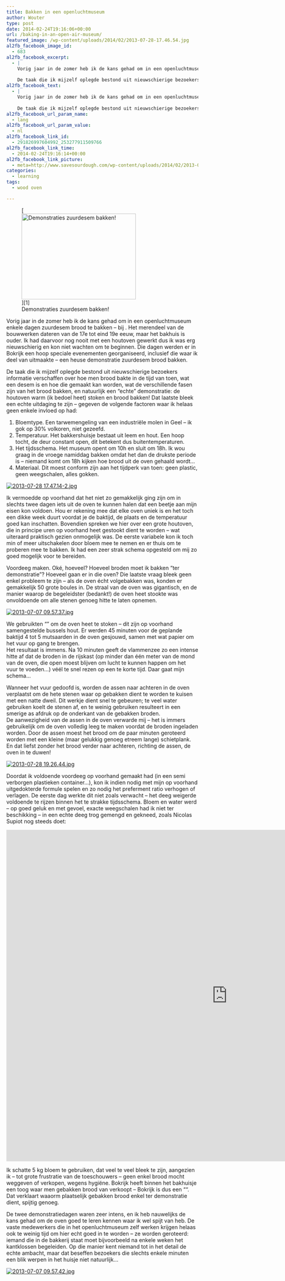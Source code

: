 ```yaml
---
title: Bakken in een openluchtmuseum
author: Wouter
type: post
date: 2014-02-24T19:16:06+00:00
url: /baking-in-an-open-air-museum/
featured_image: /wp-content/uploads/2014/02/2013-07-28-17.46.54.jpg
al2fb_facebook_image_id:
  - 683
al2fb_facebook_excerpt:
  - |
    Vorig jaar in de zomer heb ik de kans gehad om in een openluchtmuseum enkele dagen zuurdesem brood te bakken - bij Bokrijk. Het merendeel van de bouwwerken dateren van de 17e tot eind 19e eeuw, maar het bakhuis is ouder. Ik had daarvoor nog nooit met een houtoven gewerkt dus ik was erg nieuwschierig en kon niet wachten om te beginnen. Die dagen werden er in Bokrijk een hoop speciale evenementen georganiseerd, inclusief die waar ik deel van uitmaakte - een heuse demonstratie zuurdesem brood bakken. 
    
    De taak die ik mijzelf oplegde bestond uit nieuwschierige bezoekers informatie verschaffen over hoe men brood bakte in de tijd van toen, wat een desem is en hoe die gemaakt kan worden, wat de verschillende fasen zijn van het brood bakken, en natuurlijk een "echte" demonstratie: de houtoven warm (ik bedoel heet) stoken en brood bakken! Dat laatste bleek een echte uitdaging te zijn - gegeven de volgende factoren waar ik helaas geen enkele invloed op had.
al2fb_facebook_text:
  - |
    Vorig jaar in de zomer heb ik de kans gehad om in een openluchtmuseum enkele dagen zuurdesem brood te bakken - bij Bokrijk. Het merendeel van de bouwwerken dateren van de 17e tot eind 19e eeuw, maar het bakhuis is ouder. Ik had daarvoor nog nooit met een houtoven gewerkt dus ik was erg nieuwschierig en kon niet wachten om te beginnen. Die dagen werden er in Bokrijk een hoop speciale evenementen georganiseerd, inclusief die waar ik deel van uitmaakte - een heuse demonstratie zuurdesem brood bakken. 
    
    De taak die ik mijzelf oplegde bestond uit nieuwschierige bezoekers informatie verschaffen over hoe men brood bakte in de tijd van toen, wat een desem is en hoe die gemaakt kan worden, wat de verschillende fasen zijn van het brood bakken, en natuurlijk een "echte" demonstratie: de houtoven warm (ik bedoel heet) stoken en brood bakken! Dat laatste bleek een echte uitdaging te zijn - gegeven de volgende factoren waar ik helaas geen enkele invloed op had.
al2fb_facebook_url_param_name:
  - lang
al2fb_facebook_url_param_value:
  - nl
al2fb_facebook_link_id:
  - 291826997604992_253277911509766
al2fb_facebook_link_time:
  - 2014-02-24T19:16:14+00:00
al2fb_facebook_link_picture:
  - meta=http://www.savesourdough.com/wp-content/uploads/2014/02/2013-07-28-17.46.54-300x225.jpg
categories:
  - learning
tags:
  - wood oven

---
```

<figure id="attachment_683" style="width: 300px" class="wp-caption aligncenter">[<img class="size-medium wp-image-683" alt="Demonstraties zuurdesem bakken!" src="https://redzuurdesem.be/wp-content/uploads/2014/02/2013-07-28-17.46.54-300x225.jpg" width="300" height="225" srcset="https://redzuurdesem.be/wp-content/uploads/2014/02/2013-07-28-17.46.54-300x225.jpg 300w, https://redzuurdesem.be/wp-content/uploads/2014/02/2013-07-28-17.46.54-700x525.jpg 700w, https://redzuurdesem.be/wp-content/uploads/2014/02/2013-07-28-17.46.54.jpg 1024w" sizes="(max-width: 300px) 100vw, 300px" />][1]<figcaption class="wp-caption-text">Demonstraties zuurdesem bakken!</figcaption></figure> 

Vorig jaar in de zomer heb ik de kans gehad om in een openluchtmuseum enkele dagen zuurdesem brood te bakken &#8211; bij <a href="http://www.bokrijk.be/" title="bokrijk" target="_blank"></a>. Het merendeel van de bouwwerken dateren van de 17e tot eind 19e eeuw, maar het bakhuis is ouder. Ik had daarvoor nog nooit met een houtoven gewerkt dus ik was erg nieuwschierig en kon niet wachten om te beginnen. Die dagen werden er in Bokrijk een hoop speciale evenementen georganiseerd, inclusief die waar ik deel van uitmaakte &#8211; een heuse demonstratie zuurdesem brood bakken. 

De taak die ik mijzelf oplegde bestond uit nieuwschierige bezoekers informatie verschaffen over hoe men brood bakte in de tijd van toen, wat een desem is en hoe die gemaakt kan worden, wat de verschillende fasen zijn van het brood bakken, en natuurlijk een &#8220;echte&#8221; demonstratie: de houtoven warm (ik bedoel heet) stoken en brood bakken! Dat laatste bleek een echte uitdaging te zijn &#8211; gegeven de volgende factoren waar ik helaas geen enkele invloed op had:

  1. Bloemtype. Een tarwemengeling van een industriële molen in Geel &#8211; ik gok op 30% volkoren, niet gezeefd. 
  2. Temperatuur. Het bakkershuisje bestaat uit leem en hout. Een hoop tocht, de deur constant open, dit betekent dus buitentemperaturen. 
  3. Het tijdsschema. Het museum opent om 10h en sluit om 18h. Ik wou graag in de vroege namiddag bakken omdat het dan de drukste periode is &#8211; niemand komt om 18h kijken hoe brood uit de oven gehaald wordt&#8230; 
  4. Materiaal. Dit moest conform zijn aan het tijdperk van toen: geen plastic, geen weegschalen, alles gokken. 

<a href="http://lh5.ggpht.com/-Mm-6R7fBFvM/UwuM5ZP40xI/AAAAAAAAAZg/bqDrdibIgNU/s1024/2013-07-28%25252017.47.14-2.jpg" link="https://picasaweb.google.com/112210681491304618203/SaveSourdough#5984031447549793042" title="2013-07-28 17.47.14-2.jpg" ><img src="http://lh5.ggpht.com/-Mm-6R7fBFvM/UwuM5ZP40xI/AAAAAAAAAZg/bqDrdibIgNU/w400-o/2013-07-28%25252017.47.14-2.jpg" alt="2013-07-28 17.47.14-2.jpg" title="2013-07-28 17.47.14-2.jpg" class="alignleft pe2-photo"  /></a>

<p class="clear">
  <p>
    Ik vermoedde op voorhand dat het niet zo gemakkelijk ging zijn om in slechts twee dagen iets uit de oven te kunnen halen dat een beetje aan mijn eisen kon voldoen. Hou er rekening mee dat elke oven uniek is en het toch een dikke week duurt voordat je de baktijd, de plaats en de temperatuur goed kan inschatten. Bovendien spreken we hier over een grote houtoven, die in principe uren op voorhand heet gestookt dient te worden &#8211; wat uiteraard praktisch gezien onmogelijk was. De eerste variabele kon ik toch min of meer uitschakelen door bloem mee te nemen en er thuis om te proberen mee te bakken. Ik had een zeer strak schema opgesteld om mij zo goed mogelijk voor te bereiden.
  </p>
  
  <p>
    Voordeeg maken. Oké, hoeveel? Hoeveel broden moet ik bakken &#8220;ter demonstratie&#8221;? Hoeveel gaan er in die oven? Die laatste vraag bleek geen enkel probleem te zijn &#8211; als de oven écht volgebakken was, konden er gemakkelijk 50 grote boules in. De straal van de oven was gigantisch, en de manier waarop de begeleidster (bedankt!) de oven heet stookte was onvoldoende om alle stenen genoeg hitte te laten opnemen.
  </p>
  
  <p>

<a href="http://lh4.ggpht.com/-7eVRjAEzcxw/UwuMy_Ftp-I/AAAAAAAAAZA/2Shr2DoGwFo/s1024/2013-07-07%25252009.57.37.jpg" link="https://picasaweb.google.com/112210681491304618203/SaveSourdough#5984031337448581090" title="2013-07-07 09.57.37.jpg" ><img src="http://lh4.ggpht.com/-7eVRjAEzcxw/UwuMy_Ftp-I/AAAAAAAAAZA/2Shr2DoGwFo/w400-o/2013-07-07%25252009.57.37.jpg" alt="2013-07-07 09.57.37.jpg" title="2013-07-07 09.57.37.jpg" class="alignleft pe2-photo"  /></a>
  </p>
  
  <p class="clear">
    <p>
      We gebruikten &#8220;<a href="http://books.google.be/books?id=Sfi3JomB2HsC&#038;pg=PA1646&#038;lpg=PA1646&#038;dq=mutsaard+oven&#038;source=bl&#038;ots=NKj1lAsUB7&#038;sig=HlvHjsT9jqLHo4EL6_Hwmcs_oRc&#038;hl=en&#038;sa=X&#038;ei=h5ILU9GoE6OK7Abu2IHICg&#038;ved=0CCwQ6AEwAA#v=onepage&#038;q=mutsaard%20oven&#038;f=false" title="mutsaarden"></a>&#8221; om de oven heet te stoken &#8211; dit zijn op voorhand samengestelde bussels hout. Er werden 45 minuten voor de geplande baktijd 4 tot 5 mutsaarden in de oven gesjouwd, samen met wat papier om het vuur op gang te brengen.<br /> Het resultaat is immens. Na 10 minuten geeft de vlammenzee zo een intense hitte af dat de broden in de rijskast (op minder dan één meter van de mond van de oven, die open moest blijven om lucht te kunnen happen om het vuur te voeden&#8230;) véél te snel rezen op een te korte tijd. Daar gaat mijn schema&#8230;
    </p>
    
<p>
Wanneer het vuur gedoofd is, worden de assen naar achteren in de oven verplaatst om de hete stenen waar op gebakken dient te worden te kuisen met een natte dweil. Dit werkje dient snel te gebeuren; te veel water gebruiken koelt de stenen af, en te weinig gebruiken resulteert in een smerige as afdruk op de onderkant van de gebakken broden.<br /> De aanwezigheid van de assen in de oven verwarde mij &#8211; het is immers gebruikelijk om de oven volledig leeg te maken voordat de broden ingeladen worden. Door de assen moest het brood om de paar minuten geroteerd worden met een kleine (maar gelukkig genoeg etreem lange) schietplank. En dat liefst zonder het brood verder naar achteren, richting de assen, de oven in te duwen!
</p>
    
<p>
<a href="http://lh6.ggpht.com/-erg-d8I7UWA/UwuM6jdYChI/AAAAAAAAAZo/fklK95O_h38/s1024/2013-07-28%25252019.26.44.jpg" link="https://picasaweb.google.com/112210681491304618203/SaveSourdough#5984031467470588434" title="2013-07-28 19.26.44.jpg" ><img src="http://lh6.ggpht.com/-erg-d8I7UWA/UwuM6jdYChI/AAAAAAAAAZo/fklK95O_h38/w400-o/2013-07-28%25252019.26.44.jpg" alt="2013-07-28 19.26.44.jpg" title="2013-07-28 19.26.44.jpg" class="alignleft pe2-photo"  /></a>
</p>
    
<p class="clear">
  <p>
    Doordat ik voldoende voordeeg op voorhand gemaakt had (in een semi verborgen plastieken container&#8230;), kon ik indien nodig met mijn op voorhand uitgedokterde formule spelen en zo nodig het preferment ratio verhogen of verlagen. De eerste dag werkte dit niet zoals verwacht &#8211; het deeg weigerde voldoende te rijzen binnen het te strakke tijdsschema. Bloem en water werd &#8211; op goed geluk en met gevoel, exacte weegschalen had ik niet ter beschikking &#8211; in een echte deeg trog gemengd en gekneed, zoals Nicolas Supiot nog steeds doet:
  </p>
  
  <p>
    <iframe width="1160" height="870" src="https://www.youtube.com/embed/zmL1FhkdqUw?feature=oembed&#038;wmode=opaque" frameborder="0" allow="autoplay; encrypted-media" allowfullscreen></iframe>
  </p>
  
  <p>
    Ik schatte 5 kg bloem te gebruiken, dat veel te veel bleek te zijn, aangezien ik &#8211; tot grote frustratie van de toeschouwers &#8211; geen enkel brood mocht weggeven of verkopen, wegens hygiëne. Bokrijk heeft binnen het bakhuisje een toog waar men gebakken brood van <a href="http://www.dewroeter-dagcentrum.be/bestellen/producten-en-diensten/bakkerijproducten" title="De Wroeter"></a> verkoopt &#8211; Bokrijk is dus een &#8220;<a href="http://bakkersvlaanderen.be/faq/wat-is-het-verschil-tussen-een-warme-en-een-koude-bakker" title="koude bakker"></a>&#8220;. Dat verklaart waaorm plaatselijk gebakken brood enkel ter demonstratie dient, spijtig genoeg.
  </p>
  
  <p>
    De twee demonstratiedagen waren zeer intens, en ik heb nauwelijks de kans gehad om de oven goed te leren kennen waar ik wel spijt van heb. De vaste medewerkers die in het openluchtmuseum zelf werken krijgen helaas ook te weinig tijd om hier echt goed in te worden &#8211; ze worden geroteerd: iemand die in de bakkerij staat moet bijvoorbeeld na enkele weken het kantklossen begeleiden. Op die manier kent niemand tot in het detail de echte ambacht, maar dat beseffen bezoekers die slechts enkele minuten een blik werpen in het huisje niet natuurlijk&#8230;
  </p>
      
  <p>
<a href="http://lh4.ggpht.com/-vS1zhQ-Gmw4/UwuM0lLe8jI/AAAAAAAAAZI/lqbK_HJkNFg/s1024/2013-07-07%25252009.57.42.jpg" link="https://picasaweb.google.com/112210681491304618203/SaveSourdough#5984031364853199410" title="2013-07-07 09.57.42.jpg" ><img src="http://lh4.ggpht.com/-vS1zhQ-Gmw4/UwuM0lLe8jI/AAAAAAAAAZI/lqbK_HJkNFg/w400-o/2013-07-07%25252009.57.42.jpg" alt="2013-07-07 09.57.42.jpg" title="2013-07-07 09.57.42.jpg" class="alignleft pe2-photo"  /></a>

</p>

 [1]: https://redzuurdesem.be/wp-content/uploads/2014/02/2013-07-28-17.46.54.jpg